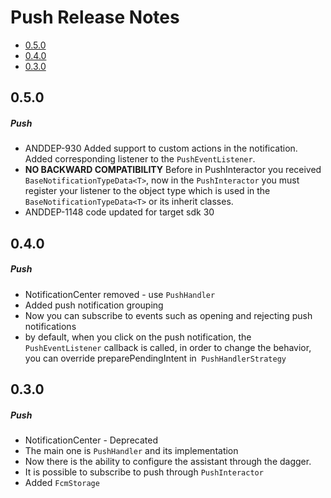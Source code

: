 # Push Release Notes

- [0.5.0](#050)
- [0.4.0](#040)
- [0.3.0](#030)

## 0.5.0
##### Push
* ANDDEP-930 Added support to custom actions in the notification. Added corresponding listener to the `PushEventListener`.
* **NO BACKWARD COMPATIBILITY** Before in PushInteractor you received `BaseNotificationTypeData<T>`, now in the `PushInteractor` you must register your listener to the object type which is used in the `BaseNotificationTypeData<T>` or its inherit classes.
* ANDDEP-1148 code updated for target sdk 30
## 0.4.0
##### Push
* NotificationCenter removed - use `PushHandler`
* Added push notification grouping
* Now you can subscribe to events such as opening and rejecting push notifications
* by default, when you click on the push notification, the `PushEventListener` callback is called, in order to change the behavior, you can override preparePendingIntent in` PushHandlerStrategy`
## 0.3.0
##### Push
* NotificationCenter - Deprecated
* The main one is `PushHandler` and its implementation
* Now there is the ability to configure the assistant through the dagger.
* It is possible to subscribe to push through `PushInteractor`
* Added `FcmStorage`